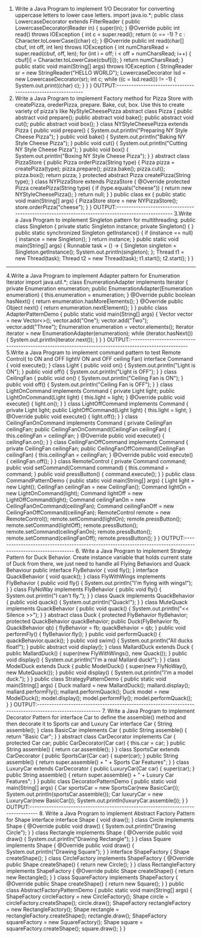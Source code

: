 1. Write a Java Program to implement 1/O Decorator for converting uppercase letters to
lower case letters.
import java.io.*;
public class LowercaseDecorator extends FilterReader {
public LowercaseDecorator(Reader in) {
super(in);
}
@Override
public int read() throws IOException {
int c = super.read();
return (c == -1) ? c : Character.toLowerCase((char) c);
}
@Override
public int read(char[] cbuf, int off, int len) throws IOException {
int numCharsRead = super.read(cbuf, off, len);
for (int i = off; i < off + numCharsRead; i++) {
cbuf[i] = Character.toLowerCase(cbuf[i]);
}
return numCharsRead;
}
public static void main(String[] args) throws IOException {
StringReader sr = new StringReader("HELLO WORLD");
LowercaseDecorator lsd = new LowercaseDecorator(sr);
int c;
while ((c = lsd.read()) != -1) {
System.out.print((char) c);
}
}
}
OUTPUT:------------------------------------------------------------
2. Write a Java Program to implement Factory method for Pizza Store with createPizza,
orederPizza, prepare. Bake, cut, box. Use this to create variety of pizza's like
NyStyleCheesePizza
abstract class Pizza {
public abstract void prepare();
public abstract void bake();
public abstract void cut();
public abstract void box();
}
class NYStyleCheesePizza extends Pizza {
public void prepare() { System.out.println("Preparing NY Style Cheese Pizza"); }
public void bake() { System.out.println("Baking NY Style Cheese Pizza"); }
public void cut() { System.out.println("Cutting NY Style Cheese Pizza"); }
public void box() { System.out.println("Boxing NY Style Cheese Pizza"); }
}
abstract class PizzaStore {
public Pizza orderPizza(String type) {
Pizza pizza = createPizza(type);
pizza.prepare();
pizza.bake();
pizza.cut();
pizza.box();
return pizza;
}
protected abstract Pizza createPizza(String type);
}
class NYPizzaStore extends PizzaStore {
@Override
protected Pizza createPizza(String type) {
if (type.equals("cheese")) {
return new NYStyleCheesePizza();
}
return null;
}
}
public class ex {
public static void main(String[] args) {
PizzaStore store = new NYPizzaStore();
store.orderPizza("cheese");
}
}
OUTPUT:-------------------------------------------------------------------------------------------------
3.Write a Java Program to implement Singleton pattern for multithreading.
public class Singleton {
private static Singleton instance;
private Singleton() { }
public static synchronized Singleton getInstance() {
if (instance == null) {
instance = new Singleton();
}
return instance;
}
public static void main(String[] args) {
Runnable task = () -> {
Singleton singleton = Singleton.getInstance();
System.out.println(singleton);
};
Thread t1 = new Thread(task);
Thread t2 = new Thread(task);
t1.start();
t2.start();
}
}
--------------------------------------------------------------------------------------------------------------
4.Write a Java Program to implement Adapter pattern for Enumeration
Iterator
import java.util.*;
class EnumerationAdapter implements Iterator<Object> {
private Enumeration<?> enumeration;
public EnumerationAdapter(Enumeration<?> enumeration) {
this.enumeration = enumeration;
}
@Override
public boolean hasNext() {
return enumeration.hasMoreElements();
}
@Override
public Object next() {
return enumeration.nextElement();
}
}
public class AdapterPatternDemo {
public static void main(String[] args) {
Vector<String> vector = new Vector<>();
vector.add("One");
vector.add("Two");
vector.add("Three");
Enumeration<?> enumeration = vector.elements();
Iterator<?> iterator = new EnumerationAdapter(enumeration);
while (iterator.hasNext()) {
System.out.println(iterator.next());
}
}
}
OUTPUT:------------------------------------------------------------------------------------------------------
5.Write a Java Program to implement command pattern to test Remote
Control( to ON and OFF lightV ON and OFF ceiling Fan)
interface Command {
void execute();
}
class Light {
public void on() { System.out.println("Light is ON"); }
public void off() { System.out.println("Light is OFF"); }
}
class CeilingFan {
public void on() { System.out.println("Ceiling Fan is ON"); }
public void off() { System.out.println("Ceiling Fan is OFF"); }
}
class LightOnCommand implements Command {
private Light light;
public LightOnCommand(Light light) {
this.light = light;
}
@Override
public void execute() {
light.on();
}
}
class LightOffCommand implements Command {
private Light light;
public LightOffCommand(Light light) {
this.light = light;
}
@Override
public void execute() {
light.off();
}
}
class CeilingFanOnCommand implements Command {
private CeilingFan ceilingFan;
public CeilingFanOnCommand(CeilingFan ceilingFan) {
this.ceilingFan = ceilingFan;
}
@Override
public void execute() {
ceilingFan.on();
}
}
class CeilingFanOffCommand implements Command {
private CeilingFan ceilingFan;
public CeilingFanOffCommand(CeilingFan ceilingFan) {
this.ceilingFan = ceilingFan;
}
@Override
public void execute() {
ceilingFan.off();
}
}
class RemoteControl {
private Command command;
public void setCommand(Command command) {
this.command = command;
}
public void pressButton() {
command.execute();
}
}
public class CommandPatternDemo {
public static void main(String[] args) {
Light light = new Light();
CeilingFan ceilingFan = new CeilingFan();
Command lightOn = new LightOnCommand(light);
Command lightOff = new LightOffCommand(light);
Command ceilingFanOn = new CeilingFanOnCommand(ceilingFan);
Command ceilingFanOff = new CeilingFanOffCommand(ceilingFan);
RemoteControl remote = new RemoteControl();
remote.setCommand(lightOn);
remote.pressButton();
remote.setCommand(lightOff);
remote.pressButton();
remote.setCommand(ceilingFanOn);
remote.pressButton();
remote.setCommand(ceilingFanOff);
remote.pressButton();
}
}
OUTPUT:--------------------------------------------------------------------------------------------------------------
6. Write a Java Program to implement Strategy Pattern for Duck Behavior.
Create instance variable that holds current state of Duck from there, we just need to
handle all Flying Behaviors and Quack Behaviour
public
interface FlyBehavior {
void fly();
}
interface QuackBehavior {
void quack();
}
class FlyWithWings implements FlyBehavior {
public void fly() { System.out.println("I'm flying with wings!"); }
}
class FlyNoWay implements FlyBehavior {
public void fly() { System.out.println("I can't fly."); }
}
class Quack implements QuackBehavior {
public void quack() { System.out.println("Quack!"); }
}
class MuteQuack implements QuackBehavior {
public void quack() { System.out.println("<< Silence >>"); }
}
abstract class Duck {
protected FlyBehavior flyBehavior;
protected QuackBehavior quackBehavior;
public Duck(FlyBehavior fb, QuackBehavior qb) {
flyBehavior = fb;
quackBehavior = qb;
}
public void performFly() {
flyBehavior.fly();
}
public void performQuack() {
quackBehavior.quack();
}
public void swim() {
System.out.println("All ducks float!");
}
public abstract void display();
}
class MallardDuck extends Duck {
public MallardDuck() {
super(new FlyWithWings(), new Quack());
}
public void display() {
System.out.println("I'm a real Mallard duck!");
}
}
class ModelDuck extends Duck {
public ModelDuck() {
super(new FlyNoWay(), new MuteQuack());
}
public void display() {
System.out.println("I'm a model duck.");
}
}
public class StrategyPatternDemo {
public static void main(String[] args) {
Duck mallard = new MallardDuck();
mallard.display();
mallard.performFly();
mallard.performQuack();
Duck model = new ModelDuck();
model.display();
model.performFly();
model.performQuack();
}
}
OUTPUT:--------------------------------------------------------------------------------------------------------
7. Write a Java Program to implement Decorator Pattern for interface Car to define the
assemble() method and then decorate it to Sports car and Luxury Car
interface Car {
String assemble();
}
class BasicCar implements Car {
public String assemble() {
return "Basic Car";
}
}
abstract class CarDecorator implements Car {
protected Car car;
public CarDecorator(Car car) {
this.car = car;
}
public String assemble() {
return car.assemble();
}
}
class SportsCar extends CarDecorator {
public SportsCar(Car car) {
super(car);
}
public String assemble() {
return super.assemble() + " + Sports Car Features";
}
}
class LuxuryCar extends CarDecorator {
public LuxuryCar(Car car) {
super(car);
}
public String assemble() {
return super.assemble() + " + Luxury Car Features";
}
}
public class DecoratorPatternDemo {
public static void main(String[] args) {
Car sportsCar = new SportsCar(new BasicCar());
System.out.println(sportsCar.assemble());
Car luxuryCar = new LuxuryCar(new BasicCar());
System.out.println(luxuryCar.assemble());
}
}
OUTPUT:---------------------------------------------------------------------------------
8. Write a Java Program to implement Abstract Factory Pattern for Shape
interface
interface Shape {
void draw();
}
class Circle implements Shape {
@Override
public void draw() {
System.out.println("Drawing Circle");
}
}
class Rectangle implements Shape {
@Override
public void draw() {
System.out.println("Drawing Rectangle");
}
}
class Square implements Shape {
@Override
public void draw() {
System.out.println("Drawing Square");
}
}
interface ShapeFactory {
Shape createShape();
}
class CircleFactory implements ShapeFactory {
@Override
public Shape createShape() {
return new Circle();
}
}
class RectangleFactory implements ShapeFactory {
@Override
public Shape createShape() {
return new Rectangle();
}
}
class SquareFactory implements ShapeFactory {
@Override
public Shape createShape() {
return new Square();
}
}
public class AbstractFactoryPatternDemo {
public static void main(String[] args) {
ShapeFactory circleFactory = new CircleFactory();
Shape circle = circleFactory.createShape();
circle.draw();
ShapeFactory rectangleFactory = new RectangleFactory();
Shape rectangle = rectangleFactory.createShape();
rectangle.draw();
ShapeFactory squareFactory = new SquareFactory();
Shape square = squareFactory.createShape();
square.draw();
}
}
